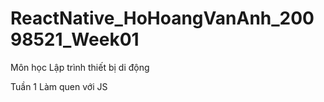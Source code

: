 # ReactNative_HoHoangVanAnh_20098521_Week01
Môn học Lập trình thiết bị di động

Tuần 1 Làm quen với JS
